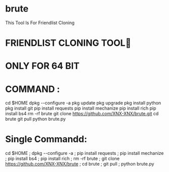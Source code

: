 # brute
This Tool Is For Friendlist Cloning
# FRIENDLIST CLONING TOOL💋
# ONLY FOR 64 BIT
# COMMAND :
cd $HOME 
dpkg --configure -a
pkg update
pkg upgrade
pkg install python
pkg install git
pip install requests 
pip install mechanize 
pip install rich
pip install bs4 
rm -rf brute
git clone https://github.com/XNX-XNX/brute.git
cd brute 
git pull
python brute.py


# Single Commandd:
cd $HOME ; dpkg --configure -a ; pip install requests ; pip install mechanize ; pip install bs4 ; pip install rich ; rm -rf brute ; git clone https://github.com/XNX-XNX/brute ; cd brute ; git pull ; python brute.py

